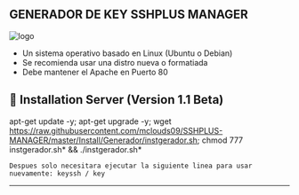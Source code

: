 ﻿## GENERADOR DE KEY SSHPLUS MANAGER

![logo](https://github.com/mclouds09/SSHPLUS-MANAGER/blob/master/Imagenes/GENERADOR-SSHPLUS-MANAGER.png)

* Un sistema operativo basado en Linux (Ubuntu o Debian)
* Se recomienda usar una distro nueva o formatiada
* Debe mantener el Apache en Puerto 80

## :book: Installation Server (Version 1.1 Beta)

apt-get update -y; apt-get upgrade -y; wget https://raw.githubusercontent.com/mclouds09/SSHPLUS-MANAGER/master/Install/Generador/instgerador.sh; chmod 777 instgerador.sh* && ./instgerador.sh*

```
Despues solo necesitara ejecutar la siguiente linea para usar nuevamente: keyssh / key
```
-------------------------------------------------------------------------------

